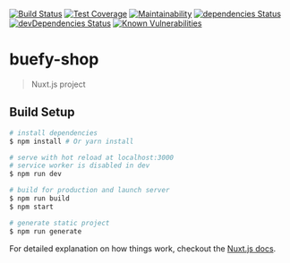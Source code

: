 [![Build Status](https://img.shields.io/circleci/project/14nrv/buefy-shop/master.svg "Build Status")](https://circleci.com/gh/14nrv/buefy-shop/tree/master)
[![Test Coverage](https://api.codeclimate.com/v1/badges/7b17e6d369ffa56c3c46/test_coverage)](https://codeclimate.com/github/14nrv/buefy-shop/test_coverage)
[![Maintainability](https://api.codeclimate.com/v1/badges/7b17e6d369ffa56c3c46/maintainability)](https://codeclimate.com/github/14nrv/buefy-shop/maintainability)
[![dependencies Status](https://david-dm.org/14nrv/buefy-shop/status.svg)](https://david-dm.org/14nrv/buefy-shop)
[![devDependencies Status](https://david-dm.org/14nrv/buefy-shop/dev-status.svg)](https://david-dm.org/14nrv/buefy-shop?type=dev)
[![Known Vulnerabilities](https://snyk.io/test/github/14nrv/buefy-shop/badge.svg?targetFile=package.json)](https://snyk.io/test/github/14nrv/buefy-shop?targetFile=package.json)

# buefy-shop

> Nuxt.js project

## Build Setup

``` bash
# install dependencies
$ npm install # Or yarn install

# serve with hot reload at localhost:3000
# service worker is disabled in dev
$ npm run dev

# build for production and launch server
$ npm run build
$ npm start

# generate static project
$ npm run generate
```

For detailed explanation on how things work, checkout the [Nuxt.js docs](https://github.com/nuxt/nuxt.js).
